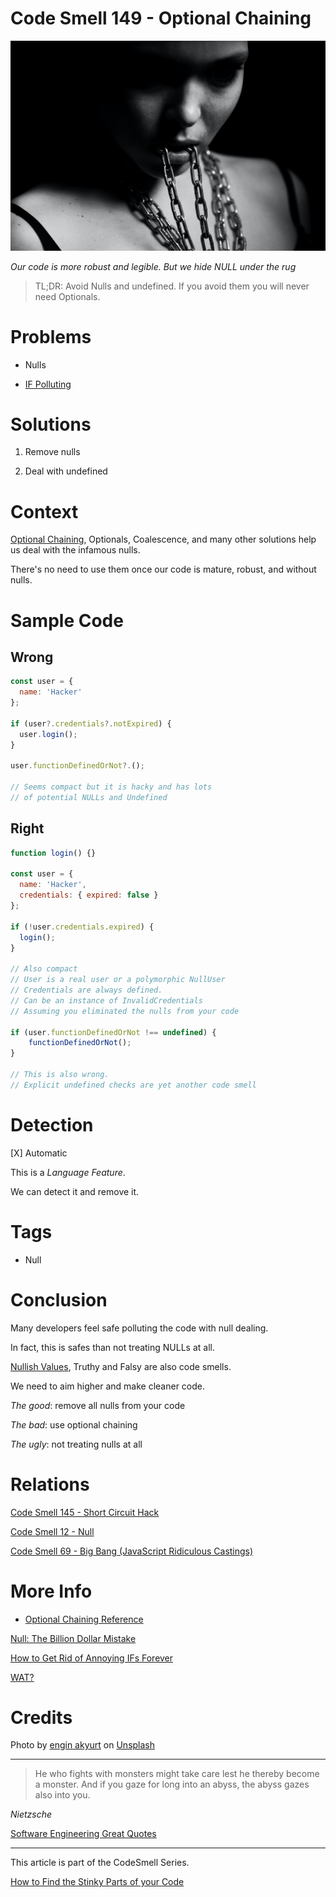 # Code Smell 149 - Optional Chaining

![Code Smell 149 - Optional Chaining](Code%20Smell%20149%20-%20Optional%20Chaining.jpg)

*Our code is more robust and legible. But we hide NULL under the rug*

> TL;DR: Avoid Nulls and undefined. If you avoid them you will never need Optionals.

# Problems

- Nulls

- [IF Polluting](https://github.com/mcsee/Software-Design-Articles/tree/main/Articles/Theory/How%20to%20Get%20Rid%20of%20Annoying%20IFs%20Forever/readme.md)

# Solutions

1. Remove nulls

2. Deal with undefined

# Context

[Optional Chaining](https://developer.mozilla.org/en-US/docs/Web/JavaScript/Reference/Operators/Optional_chaining), Optionals, Coalescence, and many other solutions help us deal with the infamous nulls. 

There's no need to use them once our code is mature, robust, and without nulls.

# Sample Code

## Wrong

[Gist Url]: # (https://gist.github.com/mcsee/7f97455e51c8cd89319117103b25bda5)
```javascript
const user = {
  name: 'Hacker'
};

if (user?.credentials?.notExpired) {
  user.login();
}

user.functionDefinedOrNot?.();

// Seems compact but it is hacky and has lots
// of potential NULLs and Undefined
```

## Right

[Gist Url]: # (https://gist.github.com/mcsee/df8b74e09cd2bc4ee69e7b9197585a0a)
```javascript
function login() {}

const user = {
  name: 'Hacker',
  credentials: { expired: false }
};

if (!user.credentials.expired) {
  login();
}

// Also compact 
// User is a real user or a polymorphic NullUser
// Credentials are always defined.
// Can be an instance of InvalidCredentials
// Assuming you eliminated the nulls from your code

if (user.functionDefinedOrNot !== undefined) {  
    functionDefinedOrNot();
}

// This is also wrong.
// Explicit undefined checks are yet another code smell
```

# Detection

[X] Automatic 

This is a *Language Feature*. 

We can detect it and remove it.

# Tags

- Null

# Conclusion

Many developers feel safe polluting the code with null dealing.

In fact, this is safes than not treating NULLs at all.

[Nullish Values](https://developer.mozilla.org/en-US/docs/Glossary/Nullish), Truthy and Falsy are also code smells.

We need to aim higher and make cleaner code.

*The good*: remove all nulls from your code

*The bad*: use optional chaining

*The ugly*: not treating nulls at all

# Relations

[Code Smell 145 - Short Circuit Hack](https://github.com/mcsee/Software-Design-Articles/tree/main/Articles/Code%20Smells/Code%20Smell%20145%20-%20Short%20Circuit%20Hack/readme.md)

[Code Smell 12 - Null](https://github.com/mcsee/Software-Design-Articles/tree/main/Articles/Code%20Smells/Code%20Smell%2012%20-%20Null/readme.md)

[Code Smell 69 - Big Bang (JavaScript Ridiculous Castings)](https://github.com/mcsee/Software-Design-Articles/tree/main/Articles/Code%20Smells/Code%20Smell%2069%20-%20Big%20Bang%20(JavaScript%20Ridiculous%20Castings)/readme.md)

# More Info

- [Optional Chaining Reference](https://developer.mozilla.org/en-US/docs/Web/JavaScript/Reference/Operators/Optional_chaining)

[Null: The Billion Dollar Mistake](https://github.com/mcsee/Software-Design-Articles/tree/main/Articles/Theory/Null%20-%20The%20Billion%20Dollar%20Mistake/readme.md)

[How to Get Rid of Annoying IFs Forever](https://github.com/mcsee/Software-Design-Articles/tree/main/Articles/Theory/How%20to%20Get%20Rid%20of%20Annoying%20IFs%20Forever/readme.md)

[WAT?](https://www.destroyallsoftware.com/talks/wat)

# Credits

Photo by [engin akyurt](https://unsplash.com/@enginakyurt) on [Unsplash](https://unsplash.com/s/photos/chains)
  
* * *

> He who fights with monsters might take care lest he thereby become a monster. And if you gaze for long into an abyss, the abyss gazes also into you.

_Nietzsche_
 
[Software Engineering Great Quotes](https://github.com/mcsee/Software-Design-Articles/tree/main/Articles/Quotes/Software%20Engineering%20Great%20Quotes/readme.md)

* * *

This article is part of the CodeSmell Series.

[How to Find the Stinky Parts of your Code](https://github.com/mcsee/Software-Design-Articles/tree/main/Articles/Code%20Smells/How%20to%20Find%20the%20Stinky%20parts%20of%20your%20Code/readme.md)